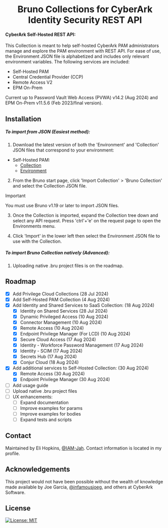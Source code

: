 <h1 align="center">Bruno Collections for CyberArk Identity Security REST API</h1>

#### CyberArk Self-Hosted REST API:
  This Collection is meant to help self-hosted CyberArk PAM administrators manage and explore the PAM environment with REST API. For ease of use, the Environment JSON file is alphabetized and includes only relevant environment variables. The following services are included:

  * Self-Hosted PAM
  * Central Credential Provider (CCP)
  * Remote Access V2
  * EPM On-Prem

  Current up to Password Vault Web Access (PVWA) v14.2 (Aug 2024) and EPM On-Prem v11.5.6 (Feb 2023/final version).

## Installation

##### To import from JSON (Easiest method):
1. Download the latest version of both the 'Environment' and 'Collection' JSON files that correspond to your environment:
  * Self-Hosted PAM:
    * [Collection](https://github.com/IAM-Jah/CyberArk-REST-API-Bruno/blob/main/CyberArk%20Self-Hosted%20REST%20API/CyberArk%20Self-Hosted%20REST%20API.json)
    * [Environment](https://github.com/IAM-Jah/CyberArk-REST-API-Bruno/blob/main/CyberArk%20Self-Hosted%20REST%20API/Self-Hosted%20Environment.json)

2.  From the Bruno start page, click 'Import Collection' > 'Bruno Collection' and select the Collection JSON file.

> [!IMPORTANT]  
> You must use Bruno v1.19 or later to import JSON files.

3.  Once the Collection is imported, expand the Collection tree down and select any API request. Press 'ctrl'+'e' on the request page to open the Environments menu.

4. Click 'Import' in the lower left then select the Environment JSON file to use with the Collection.

##### To import Bruno Collection natively (Advanced):
1.  Uploading native .bru project files is on the roadmap.

## Roadmap

- [x] Add Privilege Cloud Collections (28 Jul 2024)
- [x] Add Self-Hosted PAM Collection (4 Aug 2024)
- [x] Add Identity and Shared Services to SaaS Collection: (18 Aug 2024)
    - [x] Identity on Shared Services (28 Jul 2024)
    - [x] Dynamic Privileged Access (10 Aug 2024)
    - [x] Connector Management (10 Aug 2024)
    - [x] Remote Access (10 Aug 2024)
    - [x] Endpoint Privilege Manager (For LCD) (10 Aug 2024)
    - [x] Secure Cloud Access (17 Aug 2024)
    - [x] Identity - Workforce Password Management (17 Aug 2024)
    - [x] Identity - SCIM (17 Aug 2024)
    - [x] Secrets Hub (17 Aug 2024)
    - [x] Conjur Cloud (18 Aug 2024)
- [x] Add additional services to Self-Hosted Collection: (30 Aug 2024)
    - [x] Remote Access (30 Aug 2024)
    - [x] Endpoint Privilege Manager (30 Aug 2024)
- [ ] Add usage guide
- [ ] Upload native .bru project files
- [ ] UX enhancements:
    - [ ] Expand documentation
    - [ ] Improve examples for params
    - [ ] Improve examples for bodies
    - [ ] Expand tests and scripts

## Contact

Maintained by Eli Hopkins, [@IAM-Jah](https://github.com/IAM-Jah). Contact information is located in my profile.

## Acknowledgements

This project would not have been possible without the wealth of knowledge made available by Joe Garcia, [@infamousjoeg](https://github.com/infamousjoeg), and others at CyberArk Software.

## License

[![License: MIT](https://img.shields.io/badge/License-MIT-yellow.svg)](https://opensource.org/licenses/MIT)
